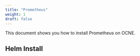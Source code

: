 ```yaml
---
title: "Prometheus"
weight: 1
draft: false
---
```

This document shows you how to install Prometheus on OCNE.

## Helm Install